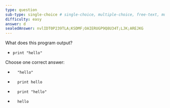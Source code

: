 ```yaml
---
type: question
sub-type: single-choice # single-choice, multiple-choice, free-text, multiple-free-texts, program
difficulty: easy
answer: d
sealedAnswer: nvlIDT0P239TLA;KSDMF;OAIERUGP9Q8U34T;LJK;AREJKG
---
```


What does this program output?

- ```evy
  print "hello"
  ```

Choose one correct answer:

- ```
    "hello"
  ```
- ```
    print hello
  ```
- ```
    print "hello"
  ```
- ```
    hello
  ```
